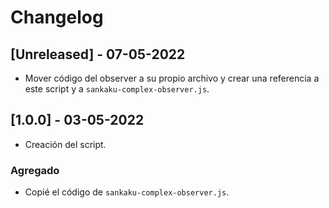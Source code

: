 # Changelog

## [Unreleased] - 07-05-2022

- Mover código del observer a su propio archivo y crear una referencia a este script y a `sankaku-complex-observer.js`.

## [1.0.0] - 03-05-2022

- Creación del script.

### Agregado

- Copié el código de `sankaku-complex-observer.js`.
